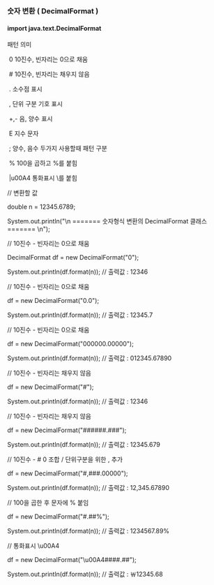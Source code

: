 ### 숫자 변환 ( DecimalFormat )

#### import java.text.DecimalFormat



  패턴				의미

 ​	0				10진수, 빈자리는 0으로 채움

 ​	#				10진수, 빈자리는 채우지 않음

 ​	.				소수점 표시

 ​	,				단위 구분 기호 표시

 ​	+,-			음, 양수 표시

 ​	E				지수 문자

 ​	;				양수, 음수 두가지 사용할때 패턴 구분

 ​	%				100을 곱하고 %를 붙힘

 ​	|u00A4				통화표시 \를 붙힘



// 변환할 값 

double n = 12345.6789;  	 	

System.out.println("\n ======= 숫자형식 변환의 DecimalFormat 클래스 ======= \n"); 	 	

// 10진수 - 빈자리는 0으로 채움  	

DecimalFormat df = new DecimalFormat("0");  	

System.out.println(df.format(n)); // 출력값 : 12346 	 	

// 10진수 - 빈자리는 0으로 채움 	

df = new DecimalFormat("0.0");  	

System.out.println(df.format(n)); // 출력값 : 12345.7 	 	

// 10진수 - 빈자리는 0으로 채움 	

df = new DecimalFormat("000000.00000");  	

System.out.println(df.format(n)); // 출력값 : 012345.67890 	 	

// 10진수 - 빈자리는 채우지 않음 	

df = new DecimalFormat("#");  	

System.out.println(df.format(n)); // 출력값 : 12346 	 	

// 10진수 - 빈자리는 채우지 않음 	

df = new DecimalFormat("######.###"); 	

System.out.println(df.format(n)); // 출력값 : 12345.679 	 	

// 10진수 - # 0 조합 / 단위구분을 위한 , 추가 	

df = new DecimalFormat("#,###.00000"); 	

System.out.println(df.format(n)); // 출력값 : 12,345.67890 	 	

// 100을 곱한 후 문자에 % 붙임 	

df = new DecimalFormat("#.##%");  	

System.out.println(df.format(n)); // 출력값 : 1234567.89% 		

// 통화표시 \u00A4  	

df = new DecimalFormat("\u00A4####.##");  	

System.out.println(df.format(n)); // 출력값 : ￦12345.68 		

